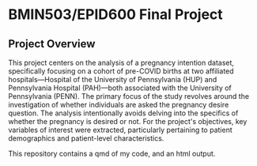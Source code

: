 # BMIN503/EPID600 Final Project

## Project Overview
This project centers on the analysis of a pregnancy intention dataset, specifically focusing on a cohort of pre-COVID births at two affiliated hospitals—Hospital of the University of Pennsylvania (HUP) and Pennsylvania Hospital (PAH)—both associated with the University of Pennsylvania (PENN). The primary focus of the study revolves around the investigation of whether individuals are asked the pregnancy desire question. The analysis intentionally avoids delving into the specifics of whether the pregnancy is desired or not. For the project's objectives, key variables of interest were extracted, particularly pertaining to patient demographics and patient-level characteristics.

This repository contains a qmd of my code, and an html output. 







































